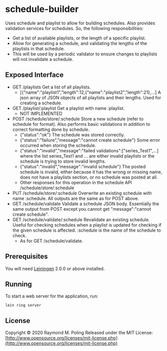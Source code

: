 # schedule-builder

Uses schedule and playlist to allow for building schedules. Also
 provides validation services for schedules. So, the following
 responsibilities:

 - Get a list of available playlists, or the length of a specific
 playlist.
 - Allow for generating a schedule, and validating the lengths
 of the playlists in that schedule.
 - This will be used by a periodic validator to ensure changes to
 playlists will not invalidate a schedule.

## Exposed Interface

- GET /playlists
  Get a list of all playlists.
  * [{"name":"playlist1","length":12,{"name":"playlist2","length":21},...] A json
  array of JSON objects of all playlists and their lengths. Used for creating a
  schedule.
- GET /playlist/:playlist
  Get a playlist with name :playlist.
  * NOT IMPLEMENTED
- POST /schedule/store/:schedule
  Store a new schedule (refer to schedule for format). Also performs basic
  validations in addition to correct formatting done by schedule.
  * {"status":"ok"} The schedule was stored correctly.
  * {"status":"failure","message":"cannot create schedule"} Some error occurred
    when storing the schedule.
  * {"status":"invalid","message":"failed validations":["series_Test1",...] where
  the list series_Test1 and ... are either invalid playlists or the schedule is
  trying to store invalid lengths.
  * {"status":"invalid","message":"invalid schedule"} The posted schedule is
  invalid, either because it has the wrong or missing name, does not have a
  playlists section, or no schedule was posted at all.
  * Other responses for this operation in the schedule API /schedule/store/:schedule
- PUT /schedule/store/:schedule
  Overwrite an existing schedule with name :schedule. All outputs are the same
  as for POST above.
- GET /schedule/validate
  Validate a schedule JSON body. Essentially the same output from POST except
  you cannot get "message":"cannot create schedule".
- GET /schedule/validate/:schedule
  Revalidate an existing schedule. Useful for checking schedules when a playlist
  is updated for checking if the given schedule is affected. :schedule is the
  name of the schedule to check.
  * As for GET /schedule/validate.

## Prerequisites

You will need [Leiningen][] 2.0.0 or above installed.

[leiningen]: https://github.com/technomancy/leiningen

## Running

To start a web server for the application, run:

    lein ring server

## License

Copyright © 2020 Raymond M. Poling
Released under the MIT License: [http://www.opensource.org/licenses/mit-license.php](http://www.opensource.org/licenses/mit-license.php)
